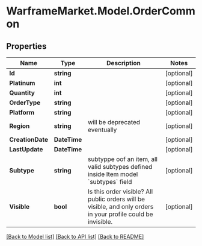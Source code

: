 # WarframeMarket.Model.OrderCommon

## Properties

Name | Type | Description | Notes
------------ | ------------- | ------------- | -------------
**Id** | **string** |  | [optional] 
**Platinum** | **int** |  | [optional] 
**Quantity** | **int** |  | [optional] 
**OrderType** | **string** |  | [optional] 
**Platform** | **string** |  | [optional] 
**Region** | **string** | will be deprecated eventually | [optional] 
**CreationDate** | **DateTime** |  | [optional] 
**LastUpdate** | **DateTime** |  | [optional] 
**Subtype** | **string** | subtyppe oof an item, all valid subtypes defined inside Item model &#x60;subtypes&#x60; field | [optional] 
**Visible** | **bool** | Is this order visible? All public orders will be visible, and only orders in your profile could be invisible.  | [optional] 

[[Back to Model list]](../README.md#documentation-for-models) [[Back to API list]](../README.md#documentation-for-api-endpoints) [[Back to README]](../README.md)

